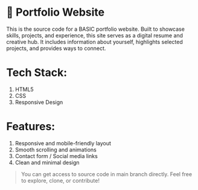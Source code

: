 # 📁 Portfolio Website
This is the source code for a BASIC portfolio website. Built to showcase skills, projects, and experience, this site serves as a digital resume and creative hub. It includes information about yourself, highlights selected projects, and provides ways to connect.
# Tech Stack:
1. HTML5
2. CSS
3. Responsive Design
# Features:
1. Responsive and mobile-friendly layout
2. Smooth scrolling and animations
3. Contact form / Social media links
4. Clean and minimal design

> You can get access to source code in main branch directly.
Feel free to explore, clone, or contribute!
